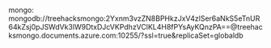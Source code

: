 mongo: mongodb://treehacksmongo:2Yxnm3vzZN8BPHkzJxV4zlSer6aNkS5eTnUR64kZsj0pJSWdVk3lW9DtxDJcVKPdhzVClKL4H8fPYsAyKQnzPA==@treehacksmongo.documents.azure.com:10255/?ssl=true&replicaSet=globaldb
